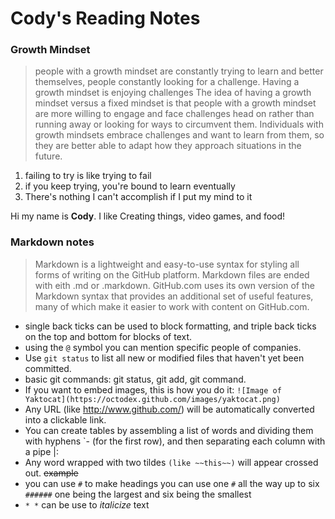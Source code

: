 # Cody's Reading Notes

### Growth Mindset

> people with a growth mindset are constantly trying to learn and better themselves, people constantly looking for a challenge. Having a growth mindset is enjoying challenges The idea of having a growth mindset versus a fixed mindset is that people with a growth mindset are more willing to engage and face challenges head on rather than running away or looking for ways to circumvent them. Individuals with growth mindsets embrace challenges and want to learn from them, so they are better able to adapt how they approach situations in the future. 

1. failing to try is like trying to fail
1. if you keep trying, you're bound to learn eventually
1. There's nothing I can't accomplish if I put my mind to it

Hi my name is **Cody**. I like Creating things, video games, and food!


### Markdown notes

>Markdown is a lightweight and easy-to-use syntax for styling all forms of writing on the GitHub platform. Markdown files are ended with eith .md or .markdown.
GitHub.com uses its own version of the Markdown syntax that provides an additional set of useful features, many of which make it easier to work with content on GitHub.com.

- single back ticks can be used to block formatting, and triple back ticks on the top and bottom for blocks of text.
- using the `@` symbol you can mention specific people of companies.
- Use `git status` to list all new or modified files that haven't yet been committed.
- basic git commands: git status, git add, git command.
- If you want to embed images, this is how you do it:
`![Image of Yaktocat](https://octodex.github.com/images/yaktocat.png)`
- Any URL (like http://www.github.com/) will be automatically converted into a clickable link.
- You can create tables by assembling a list of words and dividing them with hyphens `- (for the first row), and then separating each column with a pipe |:
- Any word wrapped with two tildes `(like ~~this~~)` will appear crossed out. ~~example~~
- you can use `#` to make headings you can use one `#` all the way up to six `######` one being the largest and six being the smallest
- `* *` can be use to *italicize* text

